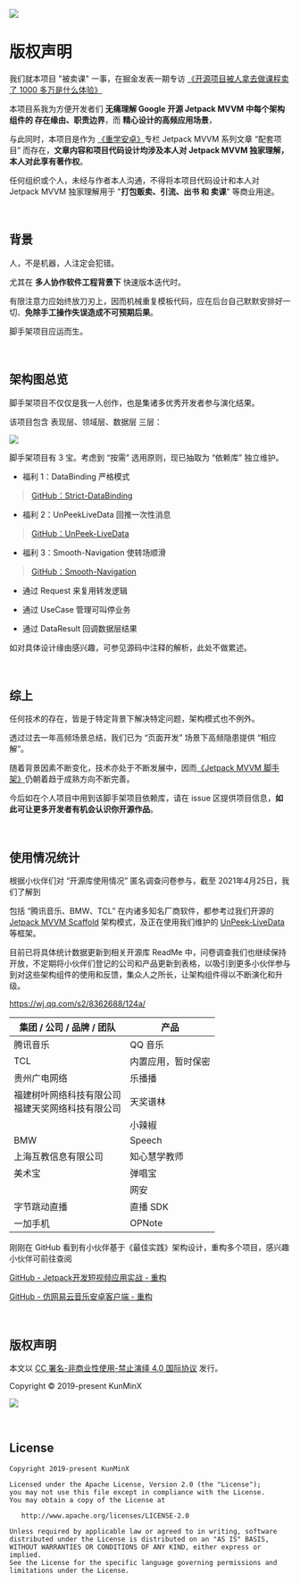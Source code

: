 ![](https://images.xiaozhuanlan.com/photo/2021/30ce2eb5fbfc71775ca39981537f7471.png)


# 版权声明

我们就本项目 "被卖课" 一事，在掘金发表一期专访 [《开源项目被人拿去做课程卖了 1000 多万是什么体验》](https://juejin.im/post/5ecb4950518825431a669897)

本项目系我为方便开发者们 **无痛理解 Google 开源 Jetpack MVVM 中每个架构组件的 存在缘由、职责边界**，而 **精心设计的高频应用场景**，

与此同时，本项目是作为 [《重学安卓》](https://xiaozhuanlan.com/topic/6017825943)专栏 Jetpack MVVM 系列文章 “配套项目” 而存在，**文章内容和项目代码设计均涉及本人对 Jetpack MVVM 独家理解，本人对此享有著作权**。

任何组织或个人，未经与作者本人沟通，不得将本项目代码设计和本人对 Jetpack MVVM 独家理解用于 "**打包贩卖、引流、出书 和 卖课**" 等商业用途。

&nbsp;

## 背景

人，不是机器，人注定会犯错。

尤其在 **多人协作软件工程背景下** 快速版本迭代时。

有限注意力应始终放刀刃上，因而机械重复模板代码，应在后台自己默默安排好一切、**免除手工操作失误造成不可预期后果**。

脚手架项目应运而生。

&nbsp;

## 架构图总览

脚手架项目不仅仅是我一人创作，也是集诸多优秀开发者参与演化结果。

该项目包含 表现层、领域层、数据层 三层：

![](https://images.xiaozhuanlan.com/photo/2022/33a9028660b35e8d9d7839f36e2edb7a.png)

脚手架项目有 3 宝。考虑到 “按需” 选用原则，现已抽取为 “依赖库” 独立维护。

- 福利 1：DataBinding 严格模式

> [GitHub：Strict-DataBinding](https://github.com/KunMinX/Strict-DataBinding)

- 福利 2：UnPeekLiveData 回推一次性消息

> [GitHub：UnPeek-LiveData](https://github.com/KunMinX/UnPeek-LiveData)

- 福利 3：Smooth-Navigation 使转场顺滑

> [GitHub：Smooth-Navigation](https://github.com/KunMinX/Smooth-Navigation)

- 通过 Request 来复用转发逻辑

- 通过 UseCase 管理可叫停业务

- 通过 DataResult 回调数据层结果

如对具体设计缘由感兴趣，可参见源码中注释的解析，此处不做累述。

&nbsp;

## 综上

任何技术的存在，皆是于特定背景下解决特定问题，架构模式也不例外。

透过过去一年高频场景总结，我们已为 “页面开发” 场景下高频隐患提供 “相应解”。

随着背景因素不断变化，技术亦处于不断发展中，因而[《Jetpack MVVM 脚手架》](https://github.com/KunMinX/Jetpack-MVVM-Scaffold)仍朝着趋于成熟方向不断完善。

今后如在个人项目中用到该脚手架项目依赖库，请在 issue 区提供项目信息，**如此可让更多开发者有机会认识你开源作品**。


&nbsp;

## 使用情况统计

根据小伙伴们对 “开源库使用情况” 匿名调查问卷参与，截至 2021年4月25日，我们了解到

包括 “腾讯音乐、BMW、TCL” 在内诸多知名厂商软件，都参考过我们开源的 [Jetpack MVVM Scaffold](https://github.com/KunMinX/Jetpack-MVVM-Scaffold) 架构模式，及正在使用我们维护的 [UnPeek-LiveData](https://github.com/KunMinX/UnPeek-LiveData) 等框架。

目前已将具体统计数据更新到相关开源库 ReadMe 中，问卷调查我们也继续保持开放，不定期将小伙伴们登记的公司和产品更新到表格，以吸引到更多小伙伴参与到对这些架构组件的使用和反馈，集众人之所长，让架构组件得以不断演化和升级。

https://wj.qq.com/s2/8362688/124a/


| 集团 / 公司 / 品牌 / 团队                             | 产品               |
| ----------------------------------------------------- | ------------------ |
| 腾讯音乐                                              | QQ 音乐       |
| TCL                                                   | 内置应用，暂时保密 |
| 贵州广电网络                                          | 乐播播             |
| 福建树叶网络科技有限公司<br/>福建天奖网络科技有限公司 | 天奖谱林           |
|                                                       | 小辣椒             |
| BMW                                                   | Speech             |
| 上海互教信息有限公司                                  | 知心慧学教师       |
| 美术宝                                                | 弹唱宝             |
|                                                       | 网安               |
| 字节跳动直播                                          | 直播 SDK           |
| 一加手机                                              | OPNote             |



刚刚在 GitHub 看到有小伙伴基于《最佳实践》架构设计，重构多个项目，感兴趣小伙伴可前往查阅

[GitHub - Jetpack开发短视频应用实战 - 重构](https://github.com/zion223/Jetpack-MVVM-PPJoke)

[GitHub - 仿网易云音乐安卓客户端 - 重构](https://github.com/zion223/NeteaseCloudMusic-MVVM)

&nbsp;

## 版权声明

本文以 [CC 署名-非商业性使用-禁止演绎 4.0 国际协议](https://creativecommons.org/licenses/by-nc-nd/4.0/deed.zh) 发行。

Copyright © 2019-present KunMinX

![](https://images.xiaozhuanlan.com/photo/2020/8fc6f51263babeb544bb4a7dae6cde59.jpg)

&nbsp;

## License

```
Copyright 2019-present KunMinX

Licensed under the Apache License, Version 2.0 (the "License");
you may not use this file except in compliance with the License.
You may obtain a copy of the License at

   http://www.apache.org/licenses/LICENSE-2.0

Unless required by applicable law or agreed to in writing, software
distributed under the License is distributed on an "AS IS" BASIS,
WITHOUT WARRANTIES OR CONDITIONS OF ANY KIND, either express or implied.
See the License for the specific language governing permissions and
limitations under the License.
```
